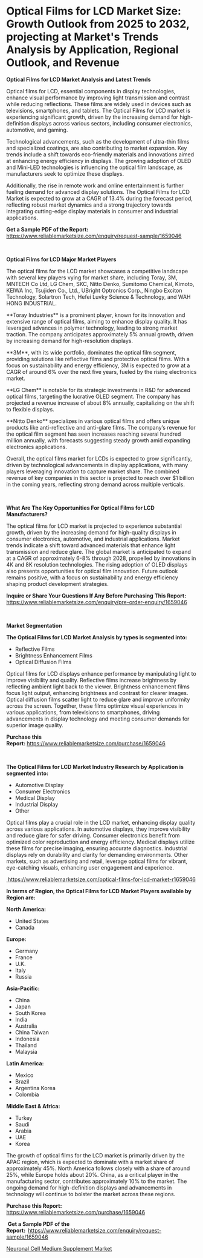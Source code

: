 <p><h1>Optical Films for LCD Market Size: Growth Outlook from 2025 to 2032, projecting at Market's Trends Analysis by Application, Regional Outlook, and Revenue</h1></p><p><strong>Optical Films for LCD Market Analysis and Latest Trends</strong></p>
<p><p>Optical films for LCD, essential components in display technologies, enhance visual performance by improving light transmission and contrast while reducing reflections. These films are widely used in devices such as televisions, smartphones, and tablets. The Optical Films for LCD market is experiencing significant growth, driven by the increasing demand for high-definition displays across various sectors, including consumer electronics, automotive, and gaming. </p><p>Technological advancements, such as the development of ultra-thin films and specialized coatings, are also contributing to market expansion. Key trends include a shift towards eco-friendly materials and innovations aimed at enhancing energy efficiency in displays. The growing adoption of OLED and Mini-LED technologies is influencing the optical film landscape, as manufacturers seek to optimize these displays. </p><p>Additionally, the rise in remote work and online entertainment is further fueling demand for advanced display solutions. The Optical Films for LCD Market is expected to grow at a CAGR of 13.4% during the forecast period, reflecting robust market dynamics and a strong trajectory towards integrating cutting-edge display materials in consumer and industrial applications.</p></p>
<p><strong>Get a Sample PDF of the Report:&nbsp;</strong> <a href="https://www.reliablemarketsize.com/enquiry/request-sample/1659046?utm_campaign=3169&utm_medium=2&utm_source=Github&utm_content=ia&utm_term=23032025&utm_id=optical-films-for-lcd">https://www.reliablemarketsize.com/enquiry/request-sample/1659046</a></p>
<p>&nbsp;</p>
<p><strong>Optical Films for LCD Major Market Players</strong></p>
<p><p>The optical films for the LCD market showcases a competitive landscape with several key players vying for market share, including Toray, 3M, MNTECH Co Ltd, LG Chem, SKC, Nitto Denko, Sumitomo Chemical, Kimoto, KEIWA Inc, Tsujiden Co., Ltd., UBright Optronics Corp., Ningbo Exciton Technology, Solartron Tech, Hefei Luvky Science & Technology, and WAH HONG INDUSTRIAL.</p><p>**Toray Industries** is a prominent player, known for its innovation and extensive range of optical films, aiming to enhance display quality. It has leveraged advances in polymer technology, leading to strong market traction. The company anticipates approximately 5% annual growth, driven by increasing demand for high-resolution displays.</p><p>**3M**, with its wide portfolio, dominates the optical film segment, providing solutions like reflective films and protective optical films. With a focus on sustainability and energy efficiency, 3M is expected to grow at a CAGR of around 6% over the next five years, fueled by the rising electronics market.</p><p>**LG Chem** is notable for its strategic investments in R&D for advanced optical films, targeting the lucrative OLED segment. The company has projected a revenue increase of about 8% annually, capitalizing on the shift to flexible displays.</p><p>**Nitto Denko** specializes in various optical films and offers unique products like anti-reflective and anti-glare films. The company’s revenue for the optical film segment has seen increases reaching several hundred million annually, with forecasts suggesting steady growth amid expanding electronics applications.</p><p>Overall, the optical films market for LCDs is expected to grow significantly, driven by technological advancements in display applications, with many players leveraging innovation to capture market share. The combined revenue of key companies in this sector is projected to reach over $1 billion in the coming years, reflecting strong demand across multiple verticals.</p></p>
<p>&nbsp;</p>
<p><strong>What Are The Key Opportunities For Optical Films for LCD Manufacturers?</strong></p>
<p><p>The optical films for LCD market is projected to experience substantial growth, driven by the increasing demand for high-quality displays in consumer electronics, automotive, and industrial applications. Market trends indicate a shift toward advanced materials that enhance light transmission and reduce glare. The global market is anticipated to expand at a CAGR of approximately 6-8% through 2028, propelled by innovations in 4K and 8K resolution technologies. The rising adoption of OLED displays also presents opportunities for optical film innovation. Future outlook remains positive, with a focus on sustainability and energy efficiency shaping product development strategies.</p></p>
<p><strong>Inquire or Share Your Questions If Any Before Purchasing This Report:</strong> <a href="https://www.reliablemarketsize.com/enquiry/pre-order-enquiry/1659046?utm_campaign=3169&utm_medium=2&utm_source=Github&utm_content=ia&utm_term=23032025&utm_id=optical-films-for-lcd">https://www.reliablemarketsize.com/enquiry/pre-order-enquiry/1659046</a></p>
<p>&nbsp;</p>
<p><strong>Market Segmentation</strong></p>
<p><strong>The Optical Films for LCD Market Analysis by types is segmented into:</strong></p>
<p><ul><li>Reflective Films</li><li>Brightness Enhancement Films</li><li>Optical Diffusion Films</li></ul></p>
<p><p>Optical films for LCD displays enhance performance by manipulating light to improve visibility and quality. Reflective films increase brightness by reflecting ambient light back to the viewer. Brightness enhancement films focus light output, enhancing brightness and contrast for clearer images. Optical diffusion films scatter light to reduce glare and improve uniformity across the screen. Together, these films optimize visual experiences in various applications, from televisions to smartphones, driving advancements in display technology and meeting consumer demands for superior image quality.</p></p>
<p><strong>Purchase this Report:&nbsp;</strong><a href="https://www.reliablemarketsize.com/purchase/1659046?utm_campaign=3169&utm_medium=2&utm_source=Github&utm_content=ia&utm_term=23032025&utm_id=optical-films-for-lcd">https://www.reliablemarketsize.com/purchase/1659046</a></p>
<p>&nbsp;</p>
<p><strong>The Optical Films for LCD Market Industry Research by Application is segmented into:</strong></p>
<p><ul><li>Automotive Display</li><li>Consumer Electronics</li><li>Medical Display</li><li>Industrial Display</li><li>Other</li></ul></p>
<p><p>Optical films play a crucial role in the LCD market, enhancing display quality across various applications. In automotive displays, they improve visibility and reduce glare for safer driving. Consumer electronics benefit from optimized color reproduction and energy efficiency. Medical displays utilize these films for precise imaging, ensuring accurate diagnostics. Industrial displays rely on durability and clarity for demanding environments. Other markets, such as advertising and retail, leverage optical films for vibrant, eye-catching visuals, enhancing user engagement and experience.</p></p>
<p><a href="https://www.reliablemarketsize.com/optical-films-for-lcd-market-r1659046?utm_campaign=3169&utm_medium=2&utm_source=Github&utm_content=ia&utm_term=23032025&utm_id=optical-films-for-lcd">&nbsp;https://www.reliablemarketsize.com/optical-films-for-lcd-market-r1659046</a></p>
<p><strong>In terms of Region, the Optical Films for LCD Market Players available by Region are:</strong></p>
<p>
    <p> <strong> North America: </strong>
        <ul>
            <li>United States</li>
            <li>Canada</li>
        </ul>
        </p> 
    <p> <strong> Europe: </strong>
        <ul>
            <li>Germany</li>
            <li>France</li>
            <li>U.K.</li>
            <li>Italy</li>
            <li>Russia</li>
        </ul>
        </p> 
    <p> <strong> Asia-Pacific: </strong>
        <ul>
            <li>China</li>
            <li>Japan</li>
            <li>South Korea</li>
            <li>India</li>
            <li>Australia</li>
            <li>China Taiwan</li>
            <li>Indonesia</li>
            <li>Thailand</li>
            <li>Malaysia</li>
        </ul>
        </p> 
    <p> <strong> Latin America: </strong>
        <ul>
            <li>Mexico</li>
            <li>Brazil</li>
            <li>Argentina Korea</li>
            <li>Colombia</li>
        </ul>
        </p> 
    <p> <strong> Middle East & Africa: </strong>
        <ul>
            <li>Turkey</li>
            <li>Saudi</li>
            <li>Arabia</li>
            <li>UAE</li>
            <li>Korea</li>
        </ul>
    </p>
    </p>
<p><p>The growth of optical films for the LCD market is primarily driven by the APAC region, which is expected to dominate with a market share of approximately 45%. North America follows closely with a share of around 25%, while Europe holds about 20%. China, as a critical player in the manufacturing sector, contributes approximately 10% to the market. The ongoing demand for high-definition displays and advancements in technology will continue to bolster the market across these regions.</p></p>
<p><strong>Purchase this Report: </strong><a href="https://www.reliablemarketsize.com/purchase/1659046?utm_campaign=3169&utm_medium=2&utm_source=Github&utm_content=ia&utm_term=23032025&utm_id=optical-films-for-lcd">https://www.reliablemarketsize.com/purchase/1659046</a></p>
<p>&nbsp;<strong>Get a Sample PDF of the Report:&nbsp;&nbsp;</strong><a href="https://www.reliablemarketsize.com/enquiry/request-sample/1659046?utm_campaign=3169&utm_medium=2&utm_source=Github&utm_content=ia&utm_term=23032025&utm_id=optical-films-for-lcd">https://www.reliablemarketsize.com/enquiry/request-sample/1659046</a></p>
<p><strong></strong></p>
<p><p><a href="https://github.com/spoorsusama/Market-Research-Report-List-1/blob/main/neuronal-cell-medium-supplement-market.md?utm_campaign=3169&utm_medium=2&utm_source=Github&utm_content=ia&utm_term=23032025&utm_id=optical-films-for-lcd">Neuronal Cell Medium Supplement Market</a></p></p>